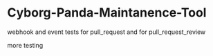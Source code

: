 # Cyborg-Panda-Maintanence-Tool

webhook and event tests for pull_request and for pull_request_review

more testing
